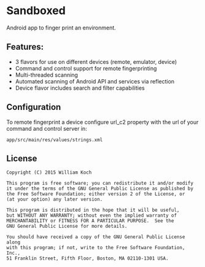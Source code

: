 # Sandboxed

Android app to finger print an environment.

Features:
--------
* 3 flavors for use on different devices (remote, emulator, device)
* Command and control support for remote fingerprinting
* Multi-threaded scanning
* Automated scanning of Android API and services via reflection
* Device flavor includes search and filter capabilities


Configuration
-------------
To remote fingerprint a device configure url_c2 property with the url of your command and control server in:

```
app/src/main/res/values/strings.xml
```

License
-------

    Copyright (C) 2015 William Koch

    This program is free software; you can redistribute it and/or modify
    it under the terms of the GNU General Public License as published by
    the Free Software Foundation; either version 2 of the License, or
    (at your option) any later version.

    This program is distributed in the hope that it will be useful,
    but WITHOUT ANY WARRANTY; without even the implied warranty of
    MERCHANTABILITY or FITNESS FOR A PARTICULAR PURPOSE.  See the
    GNU General Public License for more details.

    You should have received a copy of the GNU General Public License along
    with this program; if not, write to the Free Software Foundation, Inc.,
    51 Franklin Street, Fifth Floor, Boston, MA 02110-1301 USA.